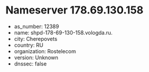 # Nameserver 178.69.130.158

* as_number: 12389
* name: shpd-178-69-130-158.vologda.ru.
* city: Cherepovets
* country: RU
* organization: Rostelecom
* version: Unknown
* dnssec: false
